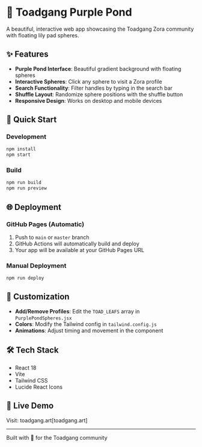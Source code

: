 # 🐸 Toadgang Purple Pond

A beautiful, interactive web app showcasing the Toadgang Zora community with floating lily pad spheres.

## ✨ Features

- **Purple Pond Interface**: Beautiful gradient background with floating spheres
- **Interactive Spheres**: Click any sphere to visit a Zora profile
- **Search Functionality**: Filter handles by typing in the search bar
- **Shuffle Layout**: Randomize sphere positions with the shuffle button
- **Responsive Design**: Works on desktop and mobile devices

## 🚀 Quick Start

### Development
```bash
npm install
npm start
```

### Build
```bash
npm run build
npm run preview
```

## 🌐 Deployment

### GitHub Pages (Automatic)
1. Push to `main` or `master` branch
2. GitHub Actions will automatically build and deploy
3. Your app will be available at your GitHub Pages URL

### Manual Deployment
```bash
npm run deploy
```

## 🎨 Customization

- **Add/Remove Profiles**: Edit the `TOAD_LEAFS` array in `PurplePondSpheres.jsx`
- **Colors**: Modify the Tailwind config in `tailwind.config.js`
- **Animations**: Adjust timing and movement in the component

## 🛠️ Tech Stack

- React 18
- Vite
- Tailwind CSS
- Lucide React Icons

## 📱 Live Demo

Visit: toadgang.art[toadgang.art]

---

Built with 💜 for the Toadgang community


